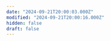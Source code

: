 ```yaml
---
date: "2024-09-21T20:00:03.000Z"
modified: "2024-09-21T20:00:16.000Z"
hidden: false
draft: false
---
```

